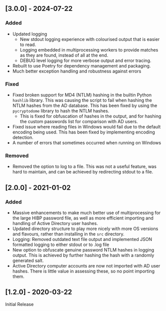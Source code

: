 ## [3.0.0] - 2024-07-22
### Added
- Updated logging
  - New stdout logging experience with colourised output that is easier to read.
  - Logging embedded in multiprocessing workers to provide matches as they are found, instead of all at the end.
  - DEBUG level logging for more verbose output and error tracing.
- Rebuilt to use Poetry for dependency management and packaging.
- Much better exception handling and robustness against errors

### Fixed
- Fixed broken support for MD4 (NTLM) hashing in the builtin Python `hashlib` library. This was causing the script to fail when hashing the NTLM hashes from the AD database. This has been fixed by using the `pycryptodome` library to hash the NTLM hashes.
  - This is fixed for obfuscation of hashes in the output, and for hashing the custom passwords list for comparison with AD users.
- Fixed issue where reading files in Windows would fail due to the default encoding being used. This has been fixed by implementing encoding detection.
- A number of errors that sometimes occurred when running on Windows

### Removed
- Removed the option to log to a file. This was not a useful feature, was hard to maintain, and can be achieved by redirecting stdout to a file.

## [2.0.0] - 2021-01-02
### Added
- Massive enhancements to make much better use of multiprocessing for the large HIBP password file, as well as more efficient importing and handling of Active Directory user hashes. 
- Updated directory structure to play more nicely with more OS versions and flavours, rather than installing in the `src` directory.
- Logging: Removed outdated text file output and implemented JSON formatted logging to either stdout or to .log file
- New option to obfuscate genuine password NTLM hashes in logging output. This is achieved by further hashing the hash with a randomly generated salt.
- Active Directory computer accounts are now not imported with AD user hashes. There is little value in assessing these, so no point importing them.

## [1.2.0] - 2020-03-22
Initial Release
